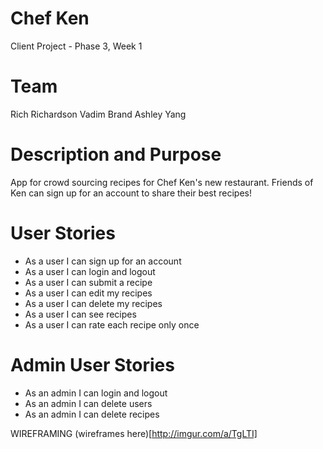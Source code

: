 # Chef Ken
Client Project - Phase 3, Week 1

# Team
Rich Richardson
Vadim Brand
Ashley Yang

# Description and Purpose
App for crowd sourcing recipes for Chef Ken's new restaurant. Friends of Ken can sign up for an account to share their best recipes!

# User Stories
* As a user I can sign up for an account
* As a user I can login and logout
* As a user I can submit a recipe
* As a user I can edit my recipes
* As a user I can delete my recipes
* As a user I can see recipes
* As a user I can rate each recipe only once

# Admin User Stories
* As an admin I can login and logout
* As an admin I can delete users
* As an admin I can delete recipes

WIREFRAMING
(wireframes here)[http://imgur.com/a/TgLTI]
